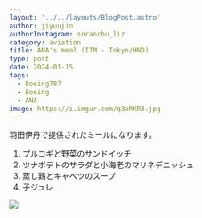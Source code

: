 ```yaml
---
layout: '../../layouts/BlogPost.astro'
author: jiyuujin
authorInstagram: soranchu_liz
category: aviation
title: ANA's meal (ITM - Tokyo/HND)
type: post
date: 2024-01-15
tags:
  - Boeing787
  - Boeing
  - ANA
image: https://i.imgur.com/q3aRKR3.jpg
---
```


羽田伊丹で提供されたミールになります。

1. プルコギと野菜のサンドイッチ
2. ツナポテトのサラダと小海老のマリネデニッシュ
3. 蒸し鶏とキャベツのスープ
4. 子ジュレ

![](/assets/img/20240115/kinaishoku.JPG)
